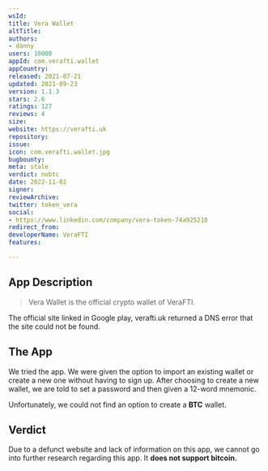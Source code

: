 ```yaml
---
wsId: 
title: Vera Wallet
altTitle: 
authors:
- danny
users: 10000
appId: com.verafti.wallet
appCountry: 
released: 2021-07-21
updated: 2021-09-23
version: 1.1.3
stars: 2.6
ratings: 127
reviews: 4
size: 
website: https://verafti.uk
repository: 
issue: 
icon: com.verafti.wallet.jpg
bugbounty: 
meta: stale
verdict: nobtc
date: 2022-11-02
signer: 
reviewArchive: 
twitter: token_vera
social:
- https://www.linkedin.com/company/vera-token-74a925218
redirect_from: 
developerName: VeraFTI
features: 

---
```


## App Description
> Vera Wallet is the official crypto wallet of VeraFTI. 

The official site linked in Google play, verafti.uk returned a DNS error that the site could not be found.

## The App
We tried the app. We were given the option to import an existing wallet or create a new one without having to sign up. After choosing to create a new wallet, we are told to set a password and then given a 12-word mnemonic.

Unfortunately, we could not find an option to create a **BTC** wallet.

## Verdict
Due to a defunct website and lack of information on this app, we cannot go into further research regarding this app. It **does not support bitcoin.**
